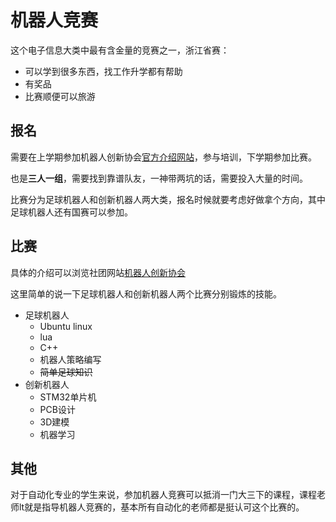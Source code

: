 # 机器人竞赛

这个电子信息大类中最有含金量的竞赛之一，浙江省赛：

 - 可以学到很多东西，找工作升学都有帮助 
 - 有奖品
 - 比赛顺便可以旅游

## 报名

需要在上学期参加机器人创新协会[官方介绍网站](http://www-nbuee-top.vpn.nbu.edu.cn:8118/http://www-nbuee-top.vpn.nbu.edu.cn:8118/)，参与培训，下学期参加比赛。

也是**三人一组**，需要找到靠谱队友，一神带两坑的话，需要投入大量的时间。

比赛分为足球机器人和创新机器人两大类，报名时候就要考虑好做拿个方向，其中足球机器人还有国赛可以参加。

## 比赛
具体的介绍可以浏览社团网站[机器人创新协会](http://www-nbuee-top.vpn.nbu.edu.cn:8118/archives/1693212240102)

这里简单的说一下足球机器人和创新机器人两个比赛分别锻炼的技能。
- 足球机器人
  - Ubuntu linux
  - lua
  - C++
  - 机器人策略编写
  - ~~简单足球知识~~
- 创新机器人
  - STM32单片机
  - PCB设计
  - 3D建模
  - 机器学习

## 其他
对于自动化专业的学生来说，参加机器人竞赛可以抵消一门大三下的课程，课程老师lt就是指导机器人竞赛的，基本所有自动化的老师都是挺认可这个比赛的。